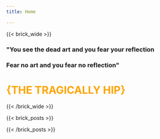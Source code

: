 ```yaml
---
title: Home

---
```



{{< brick_wide >}}





<h3>"You see the dead art and you fear your reflection</h3>
<h3>Fear no art and you fear no reflection"</h3>
<h1><span style="color: orange;">{THE TRAGICALLY HIP}</span></h1>


{{< /brick_wide >}}

{{< brick_posts >}}







{{< /brick_posts >}}

